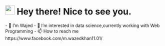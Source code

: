 <h1><img src="https://emojis.slackmojis.com/emojis/images/1531849430/4246/blob-sunglasses.gif?1531849430" width="30"/> Hey there! Nice to see you.</h1>
- 👋 I’m Wajed
- 👀 I’m interested in data science,currently working with Web Programming
- 📫 How to reach me https://www.facebook.com/m.wazedkhan11.01/

<!---
WazedKhan/WazedKhan is a ✨ special ✨ repository because its `README.md` (this file) appears on your GitHub profile.
You can click the Preview link to take a look at your changes.
--->
